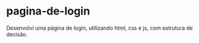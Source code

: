 # pagina-de-login
Desenvolvi uma página de login, utilizando html, css e js, com estrutura de decisão.
